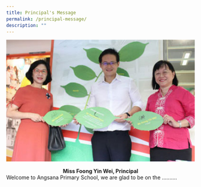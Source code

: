 ```yaml
---
title: Principal's Message
permalink: /principal-message/
description: ""
---
```

![](/images/ANGSANA%20CELEBRATES.png)
<center><b> Miss Foong Yin Wei, Principal </b></center>
Welcome to Angsana Primary School, we are glad to be on the ..........